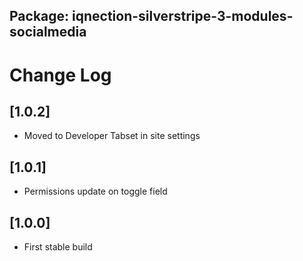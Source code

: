 ## Package: iqnection-silverstripe-3-modules-socialmedia
# Change Log


## [1.0.2]
- Moved to Developer Tabset in site settings


## [1.0.1]
- Permissions update on toggle field


## [1.0.0]
- First stable build
